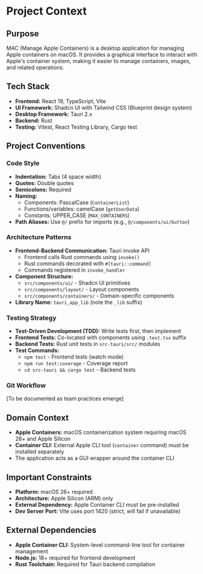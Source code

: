 # Project Context

## Purpose

MAC (Manage Apple Containers) is a desktop application for managing Apple containers on macOS. It provides a graphical interface to interact with Apple's container system, making it easier to manage containers, images, and related operations.

## Tech Stack

- **Frontend:** React 19, TypeScript, Vite
- **UI Framework:** Shadcn UI with Tailwind CSS (Blueprint design system)
- **Desktop Framework:** Tauri 2.x
- **Backend:** Rust
- **Testing:** Vitest, React Testing Library, Cargo test

## Project Conventions

### Code Style

- **Indentation:** Tabs (4 space width)
- **Quotes:** Double quotes
- **Semicolons:** Required
- **Naming:**
  - Components: PascalCase (`ContainerList`)
  - Functions/variables: camelCase (`getUserData`)
  - Constants: UPPER_CASE (`MAX_CONTAINERS`)
- **Path Aliases:** Use `@/` prefix for imports (e.g., `@/components/ui/button`)

### Architecture Patterns

- **Frontend-Backend Communication:** Tauri invoke API
  - Frontend calls Rust commands using `invoke()`
  - Rust commands decorated with `#[tauri::command]`
  - Commands registered in `invoke_handler`
- **Component Structure:**
  - `src/components/ui/` - Shadcn UI primitives
  - `src/components/layout/` - Layout components
  - `src/components/containers/` - Domain-specific components
- **Library Name:** `tauri_app_lib` (note the `_lib` suffix)

### Testing Strategy

- **Test-Driven Development (TDD):** Write tests first, then implement
- **Frontend Tests:** Co-located with components using `.test.tsx` suffix
- **Backend Tests:** Rust unit tests in `src-tauri/src/` modules
- **Test Commands:**
  - `npm test` - Frontend tests (watch mode)
  - `npm run test:coverage` - Coverage report
  - `cd src-tauri && cargo test` - Backend tests

### Git Workflow

[To be documented as team practices emerge]

## Domain Context

- **Apple Containers:** macOS containerization system requiring macOS 26+ and Apple Silicon
- **Container CLI:** External Apple CLI tool (`container` command) must be installed separately
- The application acts as a GUI wrapper around the container CLI

## Important Constraints

- **Platform:** macOS 26+ required
- **Architecture:** Apple Silicon (ARM) only
- **External Dependency:** Apple Container CLI must be pre-installed
- **Dev Server Port:** Vite uses port 1420 (strict, will fail if unavailable)

## External Dependencies

- **Apple Container CLI:** System-level command-line tool for container management
- **Node.js:** 18+ required for frontend development
- **Rust Toolchain:** Required for Tauri backend compilation

